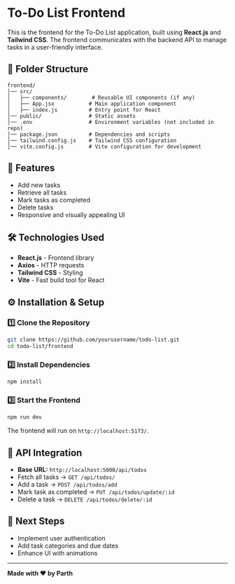 # To-Do List Frontend

This is the frontend for the To-Do List application, built using **React.js** and **Tailwind CSS**. The frontend communicates with the backend API to manage tasks in a user-friendly interface.

## 📂 Folder Structure
```
frontend/
│── src/
│   ├── components/        # Reusable UI components (if any)
│   ├── App.jsx           # Main application component
│   ├── index.js          # Entry point for React
│── public/               # Static assets
│── .env                  # Environment variables (not included in repo)
│── package.json          # Dependencies and scripts
│── tailwind.config.js    # Tailwind CSS configuration
│── vite.config.js        # Vite configuration for development
```

## 🚀 Features
- Add new tasks
- Retrieve all tasks
- Mark tasks as completed
- Delete tasks
- Responsive and visually appealing UI

## 🛠 Technologies Used
- **React.js** - Frontend library
- **Axios** - HTTP requests
- **Tailwind CSS** - Styling
- **Vite** - Fast build tool for React

## ⚙️ Installation & Setup

### 1️⃣ Clone the Repository
```sh
git clone https://github.com/yourusername/todo-list.git
cd todo-list/frontend
```

### 2️⃣ Install Dependencies
```sh
npm install
```

### 3️⃣ Start the Frontend
```sh
npm run dev
```
The frontend will run on `http://localhost:5173/`.

## 📌 API Integration
- **Base URL:** `http://localhost:5000/api/todos`
- Fetch all tasks → `GET /api/todos/`
- Add a task → `POST /api/todos/add`
- Mark task as completed → `PUT /api/todos/update/:id`
- Delete a task → `DELETE /api/todos/delete/:id`

## 🎯 Next Steps
- Implement user authentication
- Add task categories and due dates
- Enhance UI with animations

---
**Made with ❤️ by Parth**